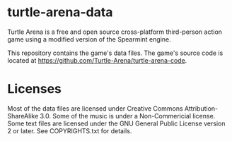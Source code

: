 turtle-arena-data
==========

Turtle Arena is a free and open source cross-platform third-person action game using a modified version of the Spearmint engine.

This repository contains the game's data files. The game's source code is located at <https://github.com/Turtle-Arena/turtle-arena-code>.


Licenses
==========

Most of the data files are licensed under Creative Commons Attribution-ShareAlike 3.0.
Some of the music is under a Non-Commericial license.
Some text files are licensed under the GNU General Public License version 2 or later.
See COPYRIGHTS.txt for details.

